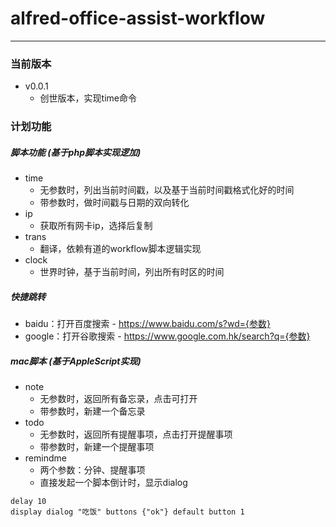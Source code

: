 # alfred-office-assist-workflow
---------------
### 当前版本
* v0.0.1
    * 创世版本，实现time命令

### 计划功能
##### 脚本功能 (基于php脚本实现逻加)
* time
    * 无参数时，列出当前时间戳，以及基于当前时间戳格式化好的时间
    * 带参数时，做时间戳与日期的双向转化
* ip
    * 获取所有网卡ip，选择后复制
* trans 
    * 翻译，依赖有道的workflow脚本逻辑实现
* clock
    * 世界时钟，基于当前时间，列出所有时区的时间

##### 快捷跳转
* baidu：打开百度搜索 - https://www.baidu.com/s?wd={参数}
* google：打开谷歌搜索 - https://www.google.com.hk/search?q={参数}

##### mac脚本 (基于AppleScript实现)
* note
    * 无参数时，返回所有备忘录，点击可打开
    * 带参数时，新建一个备忘录
* todo 
    * 无参数时，返回所有提醒事项，点击打开提醒事项
    * 带参数时，新建一个提醒事项
* remindme
    * 两个参数：分钟、提醒事项
    * 直接发起一个脚本倒计时，显示dialog

```
delay 10
display dialog "吃饭" buttons {"ok"} default button 1
```